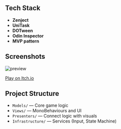 ## Tech Stack
- **Zenject**
- **UniTask**
- **DOTween**
- **Odin Inspector**
- **MVP pattern**

## Screenshots
![preview](preview.png)

 [Play on Itch.io](https://a5ter1x.itch.io/penguin-lunch)

## Project Structure
- `Models/` — Core game logic
- `Views/` — MonoBehaviours and UI
- `Presenters/` — Connect logic with visuals
- `Infrastructure/` — Services (Input, State Machine)